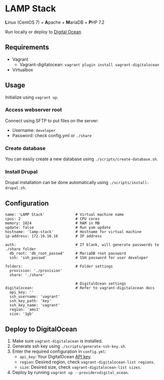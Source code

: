 # LAMP Stack

**L**inux (CentOS 7) + **A**pache + **M**ariaDB + **P**HP 7.2

Run locally or deploy to [Digital Ocean](https://m.do.co/c/f1696d71129e)

## Requirements

* Vagrant
    * Vagrant-digitalocean: `vagrant plugin install vagrant-digitalocean`
* Virtualbox

## Usage

Initialize using `vagrant up`.

### Access webserver root

Connect using SFTP to put files on the server:
* Username: `developer`
* Password: check config.yml or `./share`

### Create database

You can easily create a new database using `./scripts/create-database.sh`.

### Install Drupal

Drupal installation can be done automatically using `./scripts/install-drupal.sh`.

## Configuration

```
name: 'LAMP Stack'              # Virtual machine name
cpus: 2                         # CPU cores
memory: 1024                    # RAM in MB
update: false                   # Run yum update
hostname: 'lamp-stack'          # Hostname for virtual machine
ip-address: 172.16.16.16        # IP address

auth:                           # If blank, will generate passwords to ./share folder
  db_root: 'db_root_passwd'     # MariaDB root password
  ssh: 'ssh_passwd'             # SSH password for user developer

folders:                        # Folder settings
  provision: './provision'
  share: './share'

                                # DigitalOcean settings
digitalocean:                   # Refer to vagrant-digitalocean docs
  api_key: ''
  ssh_username: 'vagrant'
  ssh_key_path: 'key'
  ssh_key_name: 'vagrant'
  region: 'ams3'
  size: '1gb'
```

## Deploy to DigitalOcean

1. Make sure `vagrant-digitalocean` is installed.
1. Generate ssh key using `./scripts/generate-ssh-key.sh`.
1. Enter the required configuration in `config.yml`:
    * `api_key`: Your DigitalOcean [API key](https://cloud.digitalocean.com/settings/api/tokens).
    * `region`: Desired region, check `vagrant-digitalocean-list regions`.
    * `size`: Desired size, check `vagrant-digitalocean-list sizes`.
1. Deploy by running `vagrant up --provider=digital_ocean`.
